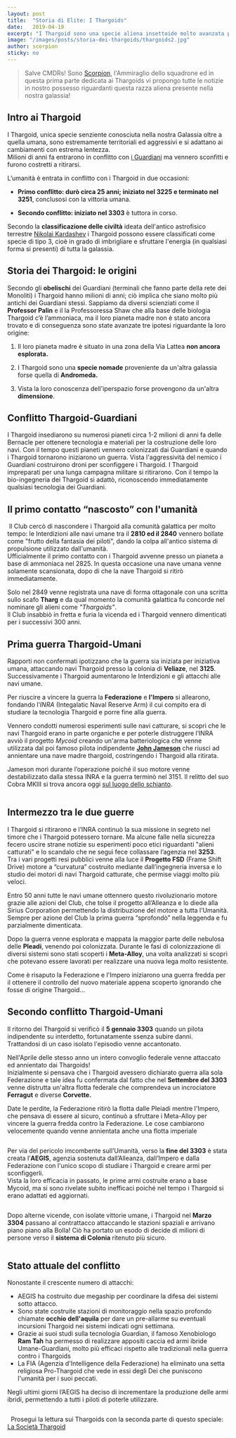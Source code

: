 ```yaml
---
layout: post
title:  "Storia di Elite: I Thargoids"
date:   2019-04-19
excerpt: "I Thargoid sono una specie aliena insettoide molto avanzata presente nella nostra Galassia da milioni di anni. E sono estremamente pericolosi"
image: "/images/posts/storia-dei-thargoids/thargoids2.jpg"
author: scorpion
sticky: no
---
```

> Salve CMDRs! Sono [Scorpion](https://my.playstation.com/profile/Scorpion01924), l'Ammiraglio dello squadrone ed in questa prima parte dedicata ai Thargoids vi propongo tutte le notizie in nostro possesso riguardanti questa razza aliena presente nella nostra galassia!

## Intro ai Thargoid

I Thargoid, unica specie senziente conosciuta nella nostra Galassia oltre a quella umana, sono estremamente territoriali ed aggressivi e si adattano ai cambiamenti con
estrema lentezza.<br>
Milioni di anni fa entrarono in conflitto con [i Guardiani](/blog/i-guardiani/) ma vennero sconfitti e furono costretti a ritirarsi.

L’umanità è entrata in conflitto con i Thargoid in due occasioni:

* **Primo conflitto: durò circa 25 anni; iniziato nel 3225 e terminato nel 3251**, conclusosi con la vittoria umana.

* **Secondo conflitto: iniziato nel 3303** è tuttora in corso.

Secondo la **classificazione delle civiltà** ideata dell'antico astrofisico
terrestre [Nikolai Kardashev](https://it.wikipedia.org/wiki/Nikolaj_Karda%C5%A1%C3%ABv) i Thargoid possono essere classificati come specie di tipo 3, cioè in grado di imbrigliare e sfruttare l'energia (in qualsiasi forma si presenti) di tutta la galassia.

## Storia dei Thargoid: le origini

Secondo gli **obelischi** dei Guardiani (terminali che fanno parte della rete dei
Monoliti) i Thargoid hanno milioni di anni; ciò implica che siano molto più
antichi dei Guardiani stessi. Sappiamo da diversi scienziati come il **Professor Palin** e il la Professoressa Shaw che alla base delle biologia Thargoid c’è
l’ammoniaca, ma il loro pianeta madre non è stato ancora trovato e di conseguenza sono state avanzate tre ipotesi riguardante la loro origine:

1. Il loro pianeta madre è situato in una zona della Via Lattea **non ancora esplorata.**

2. I Thargoid sono una **specie nomade** proveniente da un'altra galassia forse quella di **Andromeda.**

3. Vista la loro conoscenza dell'iperspazio forse provengono da un'altra **dimensione**.

## Conflitto Thargoid-Guardiani

I Thargoid insediarono su numerosi pianeti circa 1-2 milioni di anni fa delle Bernacle per ottenere tecnologia e materiali per la costruzione delle loro navi.
Con il tempo questi pianeti vennero colonizzati dai Guardiani e quando i Thargoid tornarono iniziarono un guerra. Vista l'aggressività del nemico i Guardiani
costruirono droni per sconfiggere i Thargoid. I Thargoid impreparati per una lunga campagna militare si ritirarono. Con il tempo la bio-ingegneria dei
Thargoid si adattò, riconoscendo immediatamente qualsiasi tecnologia dei Guardiani.

## Il primo contatto “nascosto” con l'umanità

<span class="image fit"><img src="/images/posts/storia-dei-thargoids/tharg2.png" alt=""></span>
Il Club cercò di nascondere i Thargoid alla comunità galattica per molto tempo: le Interdizioni alle navi umane tra il **2810 ed il 2840** vennero bollate come "frutto della
fantasia dei piloti", dando la colpa all'antico sistema di propulsione utilizzato dall'umanità.<br>
Ufficialmente il primo contatto con i Thargoid avvenne presso un pianeta a base di ammoniaca nel 2825. In questa occasione una nave umana venne solamente scansionata, dopo di che la nave Thargoid si ritirò immediatamente.

Solo nel 2849 venne registrata una nave di forma ottagonale con una scritta sullo scafo **Tharg** e da qual momento la comunità galattica fu concorde nel nominare gli alieni come *"Thargoids"*.<br>
Il Club insabbiò in fretta e furia la vicenda ed i Thargoid vennero dimenticati per i successivi 300 anni.

## Prima guerra Thargoid-Umani

Rapporti non confermati ipotizzano che la guerra sia iniziata per iniziativa umana, attaccando navi Thargoid presso la colonia di **Veliaze**, nel **3125**.<br>
Successivamente i Thargoid aumentarono le Interdizioni e gli attacchi alle navi umane.

Per riuscire a vincere la guerra la **Federazione** e **l'Impero** si allearono, fondando l’*INRA* (Integalatic Naval Reserve Arm) il cui compito era di studiare la
tecnologia Thargoid e porre fine alla guerra.

Vennero condotti numerosi esperimenti sulle navi catturare, si scoprì che le navi Thargoid erano in parte organiche e per poterle distruggere l’INRA avviò il
progetto *Mycoid* creando un'arma batteriologica che venne utilizzata dal poi famoso pilota indipendente [**John Jameson**](https://elite-dangerous.fandom.com/wiki/John_Jameson) che riuscì ad annientare una nave madre thargoid, costringendo i Thargoid alla ritirata. 

Jameson morì durante l’operazione poiché il suo motore venne destabilizzato dalla stessa INRA e la guerra terminò nel 3151. Il relitto del suo Cobra MKIII si trova ancora oggi [sul luogo dello schianto](https://canonn.science/codex/cmdr-john-jameson-crashed-cobra-mkiii/).

<span class="image fit"><img src="/images/posts/storia-dei-thargoids/John-Jameson-Crashed-Cobra.jpg" alt=""></span>

## Intermezzo tra le due guerre

I Thargoid si ritirarono e l’INRA continuò la sua missione in segreto nel timore che i Thargoid potessero tornare. Ma alcune falle nella sicurezza fecero uscire
strane notizie su esperimenti poco etici riguardanti "alieni catturati" e lo scandalo che ne seguì fece collassare l’agenzia nel **3253**.<br>
Tra i vari progetti resi pubblici venne alla luce il **Progetto FSD** (Frame Shift Drive) motore a “curvatura” costruito mediante dall’ingegneria inversa e lo studio dei motori di navi Thargoid catturate, che permise viaggi molto più veloci.

Entro 50 anni tutte le navi umane ottennero questo rivoluzionario motore grazie alle azioni del Club, che tolse il progetto all’Alleanza e lo diede alla Sirius Corporation permettendo la distribuzione del motore a tutta l’Umanità. Sempre per azione del Club la prima guerra “sprofondò” nella leggenda e fu parzialmente dimenticata.

Dopo la guerra venne esplorata e mappata la maggior parte delle nebulosa delle **Pleadi**, venendo poi colonizzata. Durante le fasi di colonizzazione di
diversi sistemi sono stati scoperti i **Meta-Alloy**, una volta analizzati si scoprì che potevano essere lavorati per realizzare una nuova lega molto resistente.

Come è risaputo la Federazione e l'Impero iniziarono una guerra fredda per il ottenere il controllo del nuovo materiale appena scoperto ignorando che fosse di
origine Thargoid…

## Secondo conflitto Thargoid-Umani

Il ritorno dei Thargoid si verificò il **5 gennaio 3303** quando un pilota indipendente su interdetto, fortunatamente ssenza subire danni.<br>
Trattandosi di un caso isolato l'episodio venne accantonato. 

Nell'Aprile delle stesso anno un intero convoglio federale venne attaccato ed annientato dai Thargoids!<br>
Inizialmente si pensava che i Thargoid avessero dichiarato guerra alla sola Federazione e tale idea fu confermata dal fatto che nel **Settembre del 3303** venne distrutta un'altra flotta federale che comprendeva un incrociatore **Ferragut** e diverse **Corvette.**

Date le perdite, la Federazione ritirò la flotta dalle Pleiadi mentre l'Impero, che pensava di essere al sicuro, continuò a sfruttare i Meta-Alloy per vincere la
guerra fredda contro la Federazione. Le cose cambiarono velocemente quando venne annientata anche una flotta imperiale

<div class="box alt">
    <div class="row 50% uniform">
        <div class="6u"><span class="image fit"><img src="{{ "/images/posts/storia-dei-thargoids/thargs.jpg" | prepend:site.baseurl }}" alt="" /></span></div>
        <div class="6u$"><span class="image fit"><img src="{{ "/images/posts/storia-dei-thargoids/thargs2.jpg" | prepend:site.baseurl }}" alt="" /></span></div>
    </div>
</div>

Per via del pericolo imcombente sull’Umanità, verso la **fine del 3303** è stata creata l’**AEGIS**, agenzia sostenuta dall’Alleanza, dall’Impero e dalla Federazione con
l'unico scopo di studiare i Thargoid e creare armi per sconfiggerli.<br>
Vista la loro efficacia in passato, le prime armi costruite erano a base Mycoid, ma si sono rivelate subito inefficaci poiché nel tempo i Thargoid si erano adattati ed aggiornati.

<div class="box alt">
    <div class="row 50% uniform">
        <div class="6u"><span class="image fit"><img src="{{ "/images/posts/storia-dei-thargoids/ax-multicannon.png" | prepend:site.baseurl }}" alt="" /></span></div>
        <div class="6u$"><span class="image fit"><img src="{{ "/images/posts/storia-dei-thargoids/ax-missile.jpg" | prepend:site.baseurl }}" alt="" /></span></div>
    </div>
</div>

Dopo alterne vicende, con isolate vittorie umane, i Thargoid nel **Marzo 3304** passano al contrattacco attaccando le stazioni spaziali e arrivano piano piano
alla Bolla! Ciò ha portato un esodo di decide di milioni di persone verso il **sistema di Colonia** ritenuto più sicuro.

<span class="image fit"><img src="/images/posts/storia-dei-thargoids/colonia.jpg" alt=""></span>

## Stato attuale del conflitto

Nonostante il crescente numero di attacchi:

- AEGIS ha costruito due megaship per coordinare la difesa dei sistemi sotto attacco.
- Sono state costruite stazioni di monitoraggio nella spazio profondo chiamate **occhio dell'aquila** per dare un pre-allarme su eventuali incursioni Thargoid nei sistemi indicati ogni settimana.
- Grazie ai suoi studi sulla tecnologia Guardian, il famoso Xenobiologo **Ram Tah**  ha permesso di realizzare appositi caccia ed armi ibride Umane-Guardiani, molto più efficaci rispetto alle tradizionali nella guerra contro i Thargoids
- La FIA (Agenzia d'Intelligence della Federazione) ha eliminato una setta religiosa Pro-Thargoid che vede in essi degli Dei che puniscono l'umanità per i suoi peccati.

Negli ultimi giorni l’AEGIS ha deciso di incrementare la produzione delle armi ibridi, permettendo a tutti i piloti di poterle utilizzare.

<span class="image fit"><img src="/images/posts/storia-dei-thargoids/for-humanity.jpg" alt=""></span>

<div class="box">
<i class="fa fa-hand-o-right fa-lg" aria-hidden="true" style="color: #f07b05;"></i> &nbsp; Prosegui la lettura sui Thargoids con la seconda parte di questo speciale: <a href="/blog/societa-targhoid/">La Società Thargoid</a>
</div>